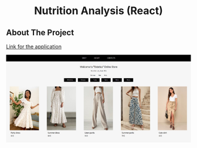 <h1 align="center">Nutrition Analysis (React)</h1>

<!-- ABOUT THE PROJECT -->
## About The Project

[Link for the application](https://alesya-superfin-online-clothing-store.netlify.app/)

![Product Name Screen Shot](https://github.com/AlesyaSuperfin/online-clothing-store/blob/main/online_clothing_store.jpg)
